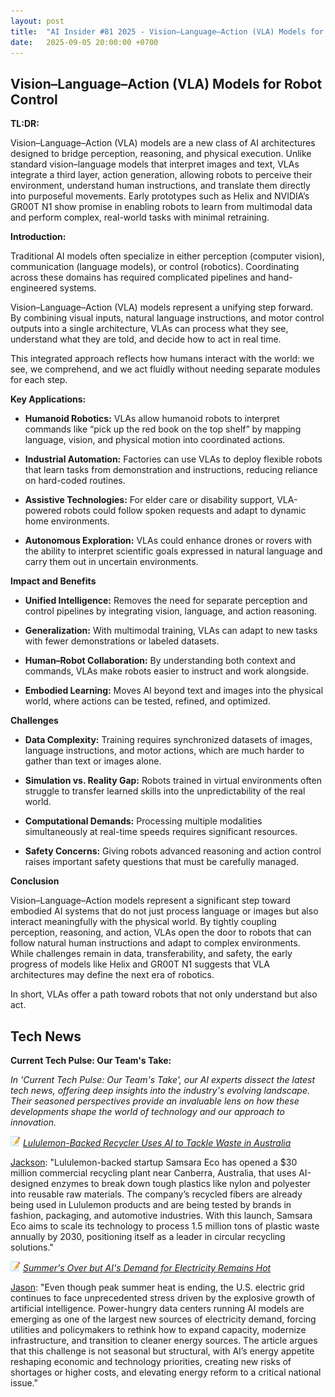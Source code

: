 ```yaml
---
layout: post
title:  "AI Insider #81 2025 - Vision–Language–Action (VLA) Models for Robot Control"
date:   2025-09-05 20:00:00 +0700
---
```


## Vision–Language–Action (VLA) Models for Robot Control

**TL:DR:**

Vision–Language–Action (VLA) models are a new class of AI architectures designed to bridge perception, reasoning, and physical execution. Unlike standard vision–language models that interpret images and text, VLAs integrate a third layer, action generation, allowing robots to perceive their environment, understand human instructions, and translate them directly into purposeful movements. Early prototypes such as Helix and NVIDIA’s GR00T N1 show promise in enabling robots to learn from multimodal data and perform complex, real-world tasks with minimal retraining.

__Introduction:__

Traditional AI models often specialize in either perception (computer vision), communication (language models), or control (robotics). Coordinating across these domains has required complicated pipelines and hand-engineered systems.

Vision–Language–Action (VLA) models represent a unifying step forward. By combining visual inputs, natural language instructions, and motor control outputs into a single architecture, VLAs can process what they see, understand what they are told, and decide how to act in real time.

This integrated approach reflects how humans interact with the world: we see, we comprehend, and we act fluidly without needing separate modules for each step.

__Key Applications:__

* **Humanoid Robotics:** VLAs allow humanoid robots to interpret commands like “pick up the red book on the top shelf” by mapping language, vision, and physical motion into coordinated actions.

* **Industrial Automation:** Factories can use VLAs to deploy flexible robots that learn tasks from demonstration and instructions, reducing reliance on hard-coded routines.

* **Assistive Technologies:** For elder care or disability support, VLA-powered robots could follow spoken requests and adapt to dynamic home environments.

* **Autonomous Exploration:** VLAs could enhance drones or rovers with the ability to interpret scientific goals expressed in natural language and carry them out in uncertain environments.

__Impact and Benefits__

* **Unified Intelligence:** Removes the need for separate perception and control pipelines by integrating vision, language, and action reasoning.

* **Generalization:** With multimodal training, VLAs can adapt to new tasks with fewer demonstrations or labeled datasets.

* **Human–Robot Collaboration:** By understanding both context and commands, VLAs make robots easier to instruct and work alongside.

* **Embodied Learning:** Moves AI beyond text and images into the physical world, where actions can be tested, refined, and optimized.

__Challenges__

* **Data Complexity:** Training requires synchronized datasets of images, language instructions, and motor actions, which are much harder to gather than text or images alone.

* **Simulation vs. Reality Gap:** Robots trained in virtual environments often struggle to transfer learned skills into the unpredictability of the real world.

* **Computational Demands:** Processing multiple modalities simultaneously at real-time speeds requires significant resources.

* **Safety Concerns:** Giving robots advanced reasoning and action control raises important safety questions that must be carefully managed.

__Conclusion__

Vision–Language–Action models represent a significant step toward embodied AI systems that do not just process language or images but also interact meaningfully with the physical world. By tightly coupling perception, reasoning, and action, VLAs open the door to robots that can follow natural human instructions and adapt to complex environments. While challenges remain in data, transferability, and safety, the early progress of models like Helix and GR00T N1 suggests that VLA architectures may define the next era of robotics.

In short, VLAs offer a path toward robots that not only understand but also act.

## Tech News

__Current Tech Pulse: Our Team's Take:__

*In 'Current Tech Pulse: Our Team's Take', our AI experts dissect the latest tech news, offering deep insights into the industry's evolving landscape. Their seasoned perspectives provide an invaluable lens on how these developments shape the world of technology and our approach to innovation.*


![memo](/assets/images/memo16.png) *[Lululemon-Backed Recycler Uses AI to Tackle Waste in Australia](https://www.bloomberg.com/news/articles/2025-09-02/lululemon-backed-recycler-uses-ai-to-tackle-waste-in-australia)*

[Jackson](https://www.linkedin.com/in/jackson-cates-315a0b1ab/): "Lululemon-backed startup Samsara Eco has opened a $30 million commercial recycling plant near Canberra, Australia, that uses AI-designed enzymes to break down tough plastics like nylon and polyester into reusable raw materials. The company’s recycled fibers are already being used in Lululemon products and are being tested by brands in fashion, packaging, and automotive industries. With this launch, Samsara Eco aims to scale its technology to process 1.5 million tons of plastic waste annually by 2030, positioning itself as a leader in circular recycling solutions."

![memo](/assets/images/memo16.png) *[Summer's Over but AI's Demand for Electricity Remains Hot](https://www.msn.com/en-us/news/technology/summers-over-but-ais-demand-for-electricity-remains-hot-opinion/ar-AA1LN3SH)*

[Jason](https://www.linkedin.com/in/jason-bengtson-b8a9a83b): "Even though peak summer heat is ending, the U.S. electric grid continues to face unprecedented stress driven by the explosive growth of artificial intelligence. Power-hungry data centers running AI models are emerging as one of the largest new sources of electricity demand, forcing utilities and policymakers to rethink how to expand capacity, modernize infrastructure, and transition to cleaner energy sources. The article argues that this challenge is not seasonal but structural, with AI’s energy appetite reshaping economic and technology priorities, creating new risks of shortages or higher costs, and elevating energy reform to a critical national issue."